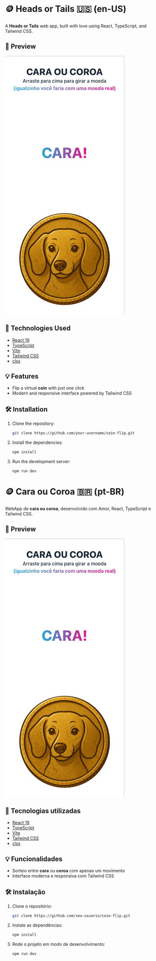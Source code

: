 # 🪙 Heads or Tails 🇺🇸 (en-US)

A **Heads or Tails** web app, built with love using React, TypeScript, and Tailwind CSS.

## 📸 Preview

![App preview](public/preview.png)

## 🚀 Technologies Used

- [React 19](https://react.dev/)
- [TypeScript](https://www.typescriptlang.org/)
- [Vite](https://vitejs.dev/)
- [Tailwind CSS](https://tailwindcss.com/)
- [clsx](https://github.com/lukeed/clsx)

## 💡 Features

- Flip a virtual **coin** with just one click
- Modern and responsive interface powered by Tailwind CSS

## 🛠️ Installation

1. Clone the repository:
   ```bash
   git clone https://github.com/your-username/coin-flip.git

2. Install the dependencies:
   ```bash
   npm install

3. Run the development server:
   ```bash
   npm run dev

# 🪙 Cara ou Coroa 🇧🇷 (pt-BR)

WebApp de **cara ou coroa**, desenvolvido com Amor, React, TypeScript e Tailwind CSS.

## 📸 Preview

![Demonstração do app](public/preview.png)

## 🚀 Tecnologias utilizadas

- [React 19](https://react.dev/)
- [TypeScript](https://www.typescriptlang.org/)
- [Vite](https://vitejs.dev/)
- [Tailwind CSS](https://tailwindcss.com/)
- [clsx](https://github.com/lukeed/clsx)

## 💡 Funcionalidades

- Sorteio entre **cara** ou **coroa** com apenas um movimento
- Interface moderna e responsiva com Tailwind CSS

## 🛠️ Instalação

1. Clone o repositório:
   ```bash
   git clone https://github.com/seu-usuario/coin-flip.git

2. Instale as dependências:
   ```bash
   npm install

3. Rode o projeto em modo de desenvolvimento:
   ```bash
   npm run dev
